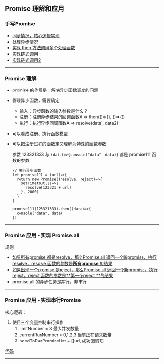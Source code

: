 ## Promise 理解和应用

### 手写Promise 

- [同步情况，核心逻辑实现](https://github.com/wojiaofengzhongzhuifeng/common-code/commit/e305c8d6be6a9e820fcf8463b291d5b09784add2)
- [处理异步情况](https://github.com/wojiaofengzhongzhuifeng/common-code/commit/c448338cf6aebd2978c994a86122042636f16e67)
- [实现 then 方法调用多个处理函数](https://github.com/wojiaofengzhongzhuifeng/common-code/commit/a8eea10f54b99796f18bfd17765f08620ae8f5c3)
- [实现链式调用](https://github.com/wojiaofengzhongzhuifeng/common-code/commit/91dae8c37c1defee08b6bfd94453b90e732d6447)
- [实现链式调用2](https://github.com/wojiaofengzhongzhuifeng/common-code/commit/e373af4ca24dc69ddf09f8f76ee4e374926a53e0) 

---

### Promise 理解

- promise 的作用是：解决异步函数调度的问题
- 管理异步函数，需要确定
  - 输入：异步函数的输入参数是什么？
  - 注册：注册异步结果的回调函数A => then(()=>{}, ()=>{})
  - 执行：执行异步回调函数A => resolve(data1, data2) 

- 可以看成注册、执行函数模型

- 可以把注册过程的函数定义理解为特殊的函数参数

  参数 123321333 与 `(data)=>{console("data", data)}`  都是 promise111 函数的参数

  ```
  // 执行异步函数
  let promise111 = (url)=>{
  	return new Promise((resolve, reject)=>{
      setTimetout(()=>{
        resolve(123321 + url)
      }, 2000)
    })
  }
  
  promise111(123321333).then((data)=>{
  	console("data", data)
  })
  ```

---

### Promise 应用 - 实现 Promise.all

规则

- [如果所有promise 都是resolve，那么Promise.all 返回一个新promise，执行resolve，resolve 函数的参数是**所有promise** 的结果](https://github.com/wojiaofengzhongzhuifeng/common-code/commit/996d45b02a7119655706f4b2d8788f902e93e430)
- [如果出现一个promise 是reject，那么Promise.all 返回一个新promise，执行 reject，reject 函数的参数是**第一个reject **的结果](https://github.com/wojiaofengzhongzhuifeng/common-code/commit/b486e5ee52cc6e3d0f62ad0697663071e42211a0)
- promise.all 的异步任务是并行，非串行

---

### Promise 应用 - 实现串行Promise

核心逻辑：

1. 使用三个变量控制串行操作
   1. limitNumber = 3 最大并发数量
   2. currentRunNumber = 0,1,2,3 当前正在请求数量
   3. needToRunPromiseList = [[url, 成功回调1]] 

[代码](https://github.com/wojiaofengzhongzhuifeng/common-code/blob/main/src/code/03-promise-queue.html)

---





